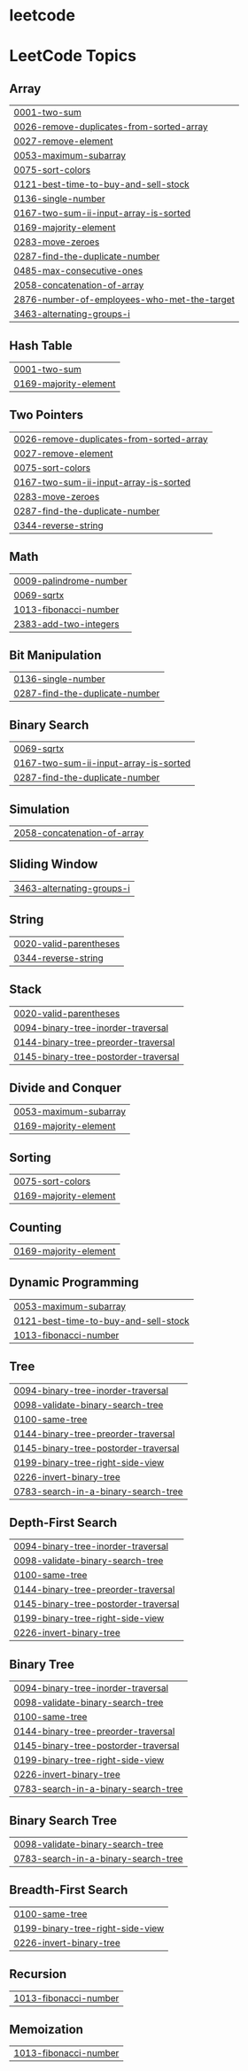 # leetcode

<!---LeetCode Topics Start-->
# LeetCode Topics
## Array
|  |
| ------- |
| [0001-two-sum](https://github.com/uttej528/leetcode/tree/master/0001-two-sum) |
| [0026-remove-duplicates-from-sorted-array](https://github.com/uttej528/leetcode/tree/master/0026-remove-duplicates-from-sorted-array) |
| [0027-remove-element](https://github.com/uttej528/leetcode/tree/master/0027-remove-element) |
| [0053-maximum-subarray](https://github.com/uttej528/leetcode/tree/master/0053-maximum-subarray) |
| [0075-sort-colors](https://github.com/uttej528/leetcode/tree/master/0075-sort-colors) |
| [0121-best-time-to-buy-and-sell-stock](https://github.com/uttej528/leetcode/tree/master/0121-best-time-to-buy-and-sell-stock) |
| [0136-single-number](https://github.com/uttej528/leetcode/tree/master/0136-single-number) |
| [0167-two-sum-ii-input-array-is-sorted](https://github.com/uttej528/leetcode/tree/master/0167-two-sum-ii-input-array-is-sorted) |
| [0169-majority-element](https://github.com/uttej528/leetcode/tree/master/0169-majority-element) |
| [0283-move-zeroes](https://github.com/uttej528/leetcode/tree/master/0283-move-zeroes) |
| [0287-find-the-duplicate-number](https://github.com/uttej528/leetcode/tree/master/0287-find-the-duplicate-number) |
| [0485-max-consecutive-ones](https://github.com/uttej528/leetcode/tree/master/0485-max-consecutive-ones) |
| [2058-concatenation-of-array](https://github.com/uttej528/leetcode/tree/master/2058-concatenation-of-array) |
| [2876-number-of-employees-who-met-the-target](https://github.com/uttej528/leetcode/tree/master/2876-number-of-employees-who-met-the-target) |
| [3463-alternating-groups-i](https://github.com/uttej528/leetcode/tree/master/3463-alternating-groups-i) |
## Hash Table
|  |
| ------- |
| [0001-two-sum](https://github.com/uttej528/leetcode/tree/master/0001-two-sum) |
| [0169-majority-element](https://github.com/uttej528/leetcode/tree/master/0169-majority-element) |
## Two Pointers
|  |
| ------- |
| [0026-remove-duplicates-from-sorted-array](https://github.com/uttej528/leetcode/tree/master/0026-remove-duplicates-from-sorted-array) |
| [0027-remove-element](https://github.com/uttej528/leetcode/tree/master/0027-remove-element) |
| [0075-sort-colors](https://github.com/uttej528/leetcode/tree/master/0075-sort-colors) |
| [0167-two-sum-ii-input-array-is-sorted](https://github.com/uttej528/leetcode/tree/master/0167-two-sum-ii-input-array-is-sorted) |
| [0283-move-zeroes](https://github.com/uttej528/leetcode/tree/master/0283-move-zeroes) |
| [0287-find-the-duplicate-number](https://github.com/uttej528/leetcode/tree/master/0287-find-the-duplicate-number) |
| [0344-reverse-string](https://github.com/uttej528/leetcode/tree/master/0344-reverse-string) |
## Math
|  |
| ------- |
| [0009-palindrome-number](https://github.com/uttej528/leetcode/tree/master/0009-palindrome-number) |
| [0069-sqrtx](https://github.com/uttej528/leetcode/tree/master/0069-sqrtx) |
| [1013-fibonacci-number](https://github.com/uttej528/leetcode/tree/master/1013-fibonacci-number) |
| [2383-add-two-integers](https://github.com/uttej528/leetcode/tree/master/2383-add-two-integers) |
## Bit Manipulation
|  |
| ------- |
| [0136-single-number](https://github.com/uttej528/leetcode/tree/master/0136-single-number) |
| [0287-find-the-duplicate-number](https://github.com/uttej528/leetcode/tree/master/0287-find-the-duplicate-number) |
## Binary Search
|  |
| ------- |
| [0069-sqrtx](https://github.com/uttej528/leetcode/tree/master/0069-sqrtx) |
| [0167-two-sum-ii-input-array-is-sorted](https://github.com/uttej528/leetcode/tree/master/0167-two-sum-ii-input-array-is-sorted) |
| [0287-find-the-duplicate-number](https://github.com/uttej528/leetcode/tree/master/0287-find-the-duplicate-number) |
## Simulation
|  |
| ------- |
| [2058-concatenation-of-array](https://github.com/uttej528/leetcode/tree/master/2058-concatenation-of-array) |
## Sliding Window
|  |
| ------- |
| [3463-alternating-groups-i](https://github.com/uttej528/leetcode/tree/master/3463-alternating-groups-i) |
## String
|  |
| ------- |
| [0020-valid-parentheses](https://github.com/uttej528/leetcode/tree/master/0020-valid-parentheses) |
| [0344-reverse-string](https://github.com/uttej528/leetcode/tree/master/0344-reverse-string) |
## Stack
|  |
| ------- |
| [0020-valid-parentheses](https://github.com/uttej528/leetcode/tree/master/0020-valid-parentheses) |
| [0094-binary-tree-inorder-traversal](https://github.com/uttej528/leetcode/tree/master/0094-binary-tree-inorder-traversal) |
| [0144-binary-tree-preorder-traversal](https://github.com/uttej528/leetcode/tree/master/0144-binary-tree-preorder-traversal) |
| [0145-binary-tree-postorder-traversal](https://github.com/uttej528/leetcode/tree/master/0145-binary-tree-postorder-traversal) |
## Divide and Conquer
|  |
| ------- |
| [0053-maximum-subarray](https://github.com/uttej528/leetcode/tree/master/0053-maximum-subarray) |
| [0169-majority-element](https://github.com/uttej528/leetcode/tree/master/0169-majority-element) |
## Sorting
|  |
| ------- |
| [0075-sort-colors](https://github.com/uttej528/leetcode/tree/master/0075-sort-colors) |
| [0169-majority-element](https://github.com/uttej528/leetcode/tree/master/0169-majority-element) |
## Counting
|  |
| ------- |
| [0169-majority-element](https://github.com/uttej528/leetcode/tree/master/0169-majority-element) |
## Dynamic Programming
|  |
| ------- |
| [0053-maximum-subarray](https://github.com/uttej528/leetcode/tree/master/0053-maximum-subarray) |
| [0121-best-time-to-buy-and-sell-stock](https://github.com/uttej528/leetcode/tree/master/0121-best-time-to-buy-and-sell-stock) |
| [1013-fibonacci-number](https://github.com/uttej528/leetcode/tree/master/1013-fibonacci-number) |
## Tree
|  |
| ------- |
| [0094-binary-tree-inorder-traversal](https://github.com/uttej528/leetcode/tree/master/0094-binary-tree-inorder-traversal) |
| [0098-validate-binary-search-tree](https://github.com/uttej528/leetcode/tree/master/0098-validate-binary-search-tree) |
| [0100-same-tree](https://github.com/uttej528/leetcode/tree/master/0100-same-tree) |
| [0144-binary-tree-preorder-traversal](https://github.com/uttej528/leetcode/tree/master/0144-binary-tree-preorder-traversal) |
| [0145-binary-tree-postorder-traversal](https://github.com/uttej528/leetcode/tree/master/0145-binary-tree-postorder-traversal) |
| [0199-binary-tree-right-side-view](https://github.com/uttej528/leetcode/tree/master/0199-binary-tree-right-side-view) |
| [0226-invert-binary-tree](https://github.com/uttej528/leetcode/tree/master/0226-invert-binary-tree) |
| [0783-search-in-a-binary-search-tree](https://github.com/uttej528/leetcode/tree/master/0783-search-in-a-binary-search-tree) |
## Depth-First Search
|  |
| ------- |
| [0094-binary-tree-inorder-traversal](https://github.com/uttej528/leetcode/tree/master/0094-binary-tree-inorder-traversal) |
| [0098-validate-binary-search-tree](https://github.com/uttej528/leetcode/tree/master/0098-validate-binary-search-tree) |
| [0100-same-tree](https://github.com/uttej528/leetcode/tree/master/0100-same-tree) |
| [0144-binary-tree-preorder-traversal](https://github.com/uttej528/leetcode/tree/master/0144-binary-tree-preorder-traversal) |
| [0145-binary-tree-postorder-traversal](https://github.com/uttej528/leetcode/tree/master/0145-binary-tree-postorder-traversal) |
| [0199-binary-tree-right-side-view](https://github.com/uttej528/leetcode/tree/master/0199-binary-tree-right-side-view) |
| [0226-invert-binary-tree](https://github.com/uttej528/leetcode/tree/master/0226-invert-binary-tree) |
## Binary Tree
|  |
| ------- |
| [0094-binary-tree-inorder-traversal](https://github.com/uttej528/leetcode/tree/master/0094-binary-tree-inorder-traversal) |
| [0098-validate-binary-search-tree](https://github.com/uttej528/leetcode/tree/master/0098-validate-binary-search-tree) |
| [0100-same-tree](https://github.com/uttej528/leetcode/tree/master/0100-same-tree) |
| [0144-binary-tree-preorder-traversal](https://github.com/uttej528/leetcode/tree/master/0144-binary-tree-preorder-traversal) |
| [0145-binary-tree-postorder-traversal](https://github.com/uttej528/leetcode/tree/master/0145-binary-tree-postorder-traversal) |
| [0199-binary-tree-right-side-view](https://github.com/uttej528/leetcode/tree/master/0199-binary-tree-right-side-view) |
| [0226-invert-binary-tree](https://github.com/uttej528/leetcode/tree/master/0226-invert-binary-tree) |
| [0783-search-in-a-binary-search-tree](https://github.com/uttej528/leetcode/tree/master/0783-search-in-a-binary-search-tree) |
## Binary Search Tree
|  |
| ------- |
| [0098-validate-binary-search-tree](https://github.com/uttej528/leetcode/tree/master/0098-validate-binary-search-tree) |
| [0783-search-in-a-binary-search-tree](https://github.com/uttej528/leetcode/tree/master/0783-search-in-a-binary-search-tree) |
## Breadth-First Search
|  |
| ------- |
| [0100-same-tree](https://github.com/uttej528/leetcode/tree/master/0100-same-tree) |
| [0199-binary-tree-right-side-view](https://github.com/uttej528/leetcode/tree/master/0199-binary-tree-right-side-view) |
| [0226-invert-binary-tree](https://github.com/uttej528/leetcode/tree/master/0226-invert-binary-tree) |
## Recursion
|  |
| ------- |
| [1013-fibonacci-number](https://github.com/uttej528/leetcode/tree/master/1013-fibonacci-number) |
## Memoization
|  |
| ------- |
| [1013-fibonacci-number](https://github.com/uttej528/leetcode/tree/master/1013-fibonacci-number) |
<!---LeetCode Topics End-->
